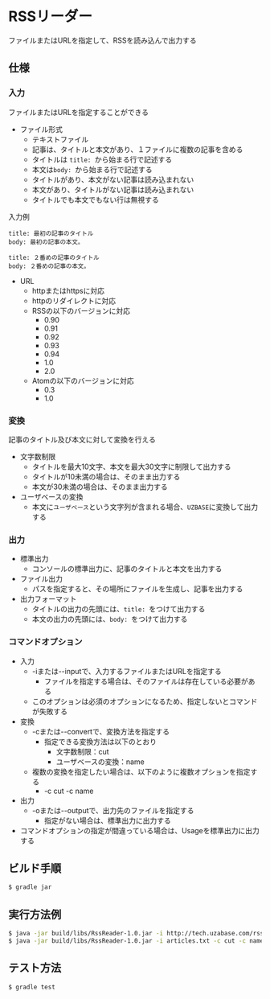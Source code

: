 # RSSリーダー
ファイルまたはURLを指定して、RSSを読み込んで出力する

## 仕様
### 入力
ファイルまたはURLを指定することができる

* ファイル形式
    * テキストファイル
    * 記事は、タイトルと本文があり、１ファイルに複数の記事を含める
    * タイトルは `title: `から始まる行で記述する
    * 本文は`body: `から始まる行で記述する
    * タイトルがあり、本文がない記事は読み込まれない
    * 本文があり、タイトルがない記事は読み込まれない
    * タイトルでも本文でもない行は無視する

入力例
```text
title: 最初の記事のタイトル
body: 最初の記事の本文。

title: ２番めの記事のタイトル
body: ２番めの記事の本文。
```

* URL
    * httpまたはhttpsに対応
    * httpのリダイレクトに対応
    * RSSの以下のバージョンに対応
        * 0.90
        * 0.91
        * 0.92
        * 0.93
        * 0.94
        * 1.0
        * 2.0
    * Atomの以下のバージョンに対応
        * 0.3
        * 1.0
### 変換
記事のタイトル及び本文に対して変換を行える

* 文字数制限
    * タイトルを最大10文字、本文を最大30文字に制限して出力する
    * タイトルが10未満の場合は、そのまま出力する
    * 本文が30未満の場合は、そのまま出力する
* ユーザベースの変換
    * 本文に`ユーザベース`という文字列が含まれる場合、`UZBASE`に変換して出力する

### 出力
* 標準出力
    * コンソールの標準出力に、記事のタイトルと本文を出力する
* ファイル出力
    * パスを指定すると、その場所にファイルを生成し、記事を出力する
* 出力フォーマット
    * タイトルの出力の先頭には、`title: `をつけて出力する
    * 本文の出力の先頭には、`body: `をつけて出力する

### コマンドオプション
* 入力
    * -iまたは--inputで、入力するファイルまたはURLを指定する
        * ファイルを指定する場合は、そのファイルは存在している必要がある
    * このオプションは必須のオプションになるため、指定しないとコマンドが失敗する
* 変換
    * -cまたは--convertで、変換方法を指定する
        * 指定できる変換方法は以下のとおり
            * 文字数制限：cut
            * ユーザベースの変換：name
    * 複数の変換を指定したい場合は、以下のように複数オプションを指定する
        * -c cut -c name
* 出力
    * -oまたは--outputで、出力先のファイルを指定する
        * 指定がない場合は、標準出力に出力する
* コマンドオプションの指定が間違っている場合は、Usageを標準出力に出力する

## ビルド手順
```bash
$ gradle jar
```

## 実行方法例
```bash
$ java -jar build/libs/RssReader-1.0.jar -i http://tech.uzabase.com/rss -c cut -o result.txt
$ java -jar build/libs/RssReader-1.0.jar -i articles.txt -c cut -c name -o result.txt
```

## テスト方法
```bash
$ gradle test
```
